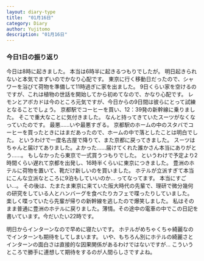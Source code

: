 ```yaml
---
layout: diary-type
title:  "01月16日"
category: Diary
author: Yujitomo
description: "01月16日"
---
```



### 今日1日の振り返り

今日は8時に起きました。
本当は6時半に起きるつもりでしたが。
明日起きられないと本気でまずいのでかなり心配です。
東京に行く移動日だったので、シャワーを浴びて荷物を準備して11時過ぎに家を出ました。
9日くらい家を空けるのですが、これは植物の世話を開始してから初めてなので、かなり心配です。
レモンとアボカドは今のところ元気ですが、今日からの9日間は彼らにとって試練となることでしょう。
京都駅でコーヒーを買い、12：39発の新幹線に乗りました。
そこで重大なことに気付きました。
なんと持ってきていたスーツがなくなっていたのです。
最悪……いや最悪すぎる。
京都駅のホームの中のスタバでコーヒーを買ったときにはまだあったので、ホームの中で落としたことは明白でした。
というわけで一度名古屋で降りて、また京都に戻ってきました。
スーツはちゃんと届けてありました。よかった……届けてくれた誰かさん本当にありがとう……。
もしなかったら東京で一式買うつもりでした。
というわけで予定より2時間くらい遅れて京都を出発し、16時半くらいに東京につきました。
豊洲のホテルに荷物を置いて、靴だけ新しいのを買いました。
ホテルが立派すぎて本当にこんな立派なところに9泊もしていいのか...
ってなってます。
本当にすごい...。
その後は、たまたま東京に来ていた阪大時代の先輩で、理研で微分幾何の研究をしている人とハンバーグを食べたりカフェで喋ったりしていました。
楽しく喋っていたら先輩が帰りの新幹線を逃したので爆笑しました。
私はそのまま普通に豊洲のホテルに戻りました。薄情。その途中の電車の中でこの日記を書いています。今だいたい22時です。

明日からインターンなので早めに寝たいです。
ホテルがめちゃくちゃ綺麗なのでインターンも期待をしてしまいます。
いや、もちろん別にホテルの綺麗さとインターンの面白さは直接的な因果関係があるわけではないですが...
こういうところで勝手に連想して期待をするのが人間らしさですよね。
